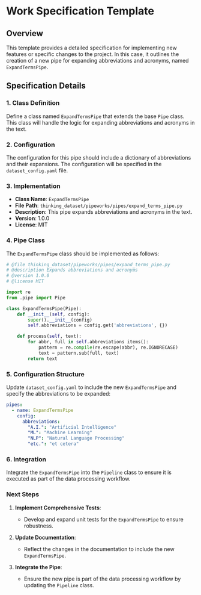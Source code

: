 # Work Specification Template

## Overview

This template provides a detailed specification for implementing new features or specific changes to the project. In this case, it outlines the creation of a new pipe for expanding abbreviations and acronyms, named `ExpandTermsPipe`.

## Specification Details

### 1. Class Definition

Define a class named `ExpandTermsPipe` that extends the base `Pipe` class. This class will handle the logic for expanding abbreviations and acronyms in the text.

### 2. Configuration

The configuration for this pipe should include a dictionary of abbreviations and their expansions. The configuration will be specified in the `dataset_config.yaml` file.

### 3. Implementation

- **Class Name**: `ExpandTermsPipe`
- **File Path**: `thinking_dataset/pipeworks/pipes/expand_terms_pipe.py`
- **Description**: This pipe expands abbreviations and acronyms in the text.
- **Version**: 1.0.0
- **License**: MIT

### 4. Pipe Class

The `ExpandTermsPipe` class should be implemented as follows:

```python
# @file thinking_dataset/pipeworks/pipes/expand_terms_pipe.py
# @description Expands abbreviations and acronyms
# @version 1.0.0
# @license MIT

import re
from .pipe import Pipe

class ExpandTermsPipe(Pipe):
    def __init__(self, config):
        super().__init__(config)
        self.abbreviations = config.get('abbreviations', {})

    def process(self, text):
        for abbr, full in self.abbreviations items():
            pattern = re.compile(re.escape(abbr), re.IGNORECASE)
            text = pattern.sub(full, text)
        return text
```

### 5. Configuration Structure

Update `dataset_config.yaml` to include the new `ExpandTermsPipe` and specify the abbreviations to be expanded:

```yaml
pipes:
  - name: ExpandTermsPipe
    config:
      abbreviations:
        "A.I.": "Artificial Intelligence"
        "ML": "Machine Learning"
        "NLP": "Natural Language Processing"
        "etc.": "et cetera"
```

### 6. Integration

Integrate the `ExpandTermsPipe` into the `Pipeline` class to ensure it is executed as part of the data processing workflow.

### Next Steps

1. **Implement Comprehensive Tests**:
   - Develop and expand unit tests for the `ExpandTermsPipe` to ensure robustness.

2. **Update Documentation**:
   - Reflect the changes in the documentation to include the new `ExpandTermsPipe`.

3. **Integrate the Pipe**:
   - Ensure the new pipe is part of the data processing workflow by updating the `Pipeline` class.
